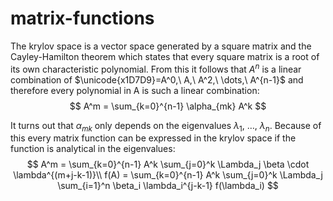 # matrix-functions
The krylov space is a vector space generated by a square matrix and the Cayley-Hamilton theorem which states that every square matrix is a root of its own characteristic polynomial. From this it follows that $A^n$ is a linear combination of $\unicode{x1D7D9}=A^0,\ A,\ A^2,\ \dots,\ A^{n-1}$ and therefore every polynomial in A is such a linear combination:
$$
A^m = \sum_{k=0}^{n-1} \alpha_{mk} A^k
$$

It turns out that $\alpha_{mk}$ only depends on the eigenvalues $\lambda_1,\ \dots,\ \lambda_n$. Because of this every matrix function can be expressed in the krylov space if the function is analytical in the eigenvalues:
$$
A^m = \sum_{k=0}^{n-1} A^k \sum_{j=0}^k \Lambda_j  \beta \cdot \lambda^{(m+j-k-1)}\\
f(A) = \sum_{k=0}^{n-1} A^k \sum_{j=0}^k \Lambda_j \sum_{i=1}^n \beta_i \lambda_i^{j-k-1} f(\lambda_i)
$$


